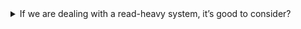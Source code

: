 <details>
<summary>If we are dealing with a read-heavy system, it’s good to consider?</summary>

A: Cache

</details>
